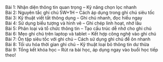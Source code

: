 Bài 1: Nhận diện thông tin quan trọng – Kỹ năng chọn lọc nhanh  
Bài 2: Nguyên tắc ghi chú 5W+1H – Cách áp dụng trong ghi chú siêu tốc  
Bài 3: Kỹ thuật viết tắt thông dụng – Ghi chú nhanh, đọc hiểu ngay  
Bài 4: Sử dụng biểu tượng và hình vẽ – Ghi chép linh hoạt, nhớ lâu  
Bài 5: Phân loại và tổ chức thông tin – Tạo cấu trúc dễ nhớ cho ghi chú  
Bài 6: Mẹo ghi chú trên laptop và tablet – Kết hợp công nghệ vào ghi chú  
Bài 7: Ôn tập siêu tốc với ghi chú – Cách sử dụng ghi chú để ôn nhanh  
Bài 8: Tối ưu hóa thời gian ghi chú – Kỹ thuật loại bỏ thông tin dư thừa  
Bài 9: Tổng kết khóa học – Rút ra bài học, áp dụng ngay vào buổi học tiếp theo!